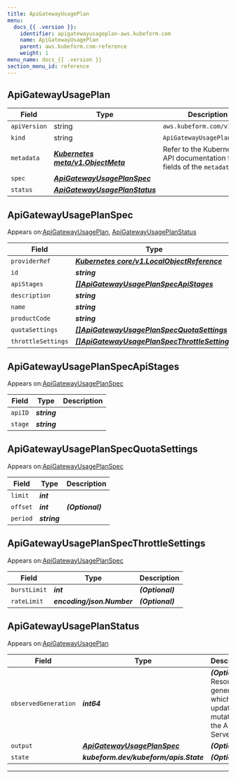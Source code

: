```yaml
---
title: ApiGatewayUsagePlan
menu:
  docs_{{ .version }}:
    identifier: apigatewayusageplan-aws.kubeform.com
    name: ApiGatewayUsagePlan
    parent: aws.kubeform.com-reference
    weight: 1
menu_name: docs_{{ .version }}
section_menu_id: reference
---
```


## ApiGatewayUsagePlan
| Field | Type | Description |
| ------ | ----- | ----------- |
| `apiVersion` | string | `aws.kubeform.com/v1alpha1` |
|    `kind` | string | `ApiGatewayUsagePlan` |
| `metadata` | ***[Kubernetes meta/v1.ObjectMeta](https://kubernetes.io/docs/reference/generated/kubernetes-api/v1.13/#objectmeta-v1-meta)***|Refer to the Kubernetes API documentation for the fields of the `metadata` field.|
| `spec` | ***[ApiGatewayUsagePlanSpec](#ApiGatewayUsagePlanSpec)***||
| `status` | ***[ApiGatewayUsagePlanStatus](#ApiGatewayUsagePlanStatus)***||
## ApiGatewayUsagePlanSpec

Appears on:[ApiGatewayUsagePlan](#ApiGatewayUsagePlan), [ApiGatewayUsagePlanStatus](#ApiGatewayUsagePlanStatus)

| Field | Type | Description |
| ------ | ----- | ----------- |
| `providerRef` | ***[Kubernetes core/v1.LocalObjectReference](https://kubernetes.io/docs/reference/generated/kubernetes-api/v1.13/#localobjectreference-v1-core)***||
| `id` | ***string***||
| `apiStages` | ***[[]ApiGatewayUsagePlanSpecApiStages](#ApiGatewayUsagePlanSpecApiStages)***| ***(Optional)*** |
| `description` | ***string***| ***(Optional)*** |
| `name` | ***string***||
| `productCode` | ***string***| ***(Optional)*** |
| `quotaSettings` | ***[[]ApiGatewayUsagePlanSpecQuotaSettings](#ApiGatewayUsagePlanSpecQuotaSettings)***| ***(Optional)*** |
| `throttleSettings` | ***[[]ApiGatewayUsagePlanSpecThrottleSettings](#ApiGatewayUsagePlanSpecThrottleSettings)***| ***(Optional)*** |
## ApiGatewayUsagePlanSpecApiStages

Appears on:[ApiGatewayUsagePlanSpec](#ApiGatewayUsagePlanSpec)

| Field | Type | Description |
| ------ | ----- | ----------- |
| `apiID` | ***string***||
| `stage` | ***string***||
## ApiGatewayUsagePlanSpecQuotaSettings

Appears on:[ApiGatewayUsagePlanSpec](#ApiGatewayUsagePlanSpec)

| Field | Type | Description |
| ------ | ----- | ----------- |
| `limit` | ***int***||
| `offset` | ***int***| ***(Optional)*** |
| `period` | ***string***||
## ApiGatewayUsagePlanSpecThrottleSettings

Appears on:[ApiGatewayUsagePlanSpec](#ApiGatewayUsagePlanSpec)

| Field | Type | Description |
| ------ | ----- | ----------- |
| `burstLimit` | ***int***| ***(Optional)*** |
| `rateLimit` | ***encoding/json.Number***| ***(Optional)*** |
## ApiGatewayUsagePlanStatus

Appears on:[ApiGatewayUsagePlan](#ApiGatewayUsagePlan)

| Field | Type | Description |
| ------ | ----- | ----------- |
| `observedGeneration` | ***int64***| ***(Optional)*** Resource generation, which is updated on mutation by the API Server.|
| `output` | ***[ApiGatewayUsagePlanSpec](#ApiGatewayUsagePlanSpec)***| ***(Optional)*** |
| `state` | ***kubeform.dev/kubeform/apis.State***| ***(Optional)*** |
---
